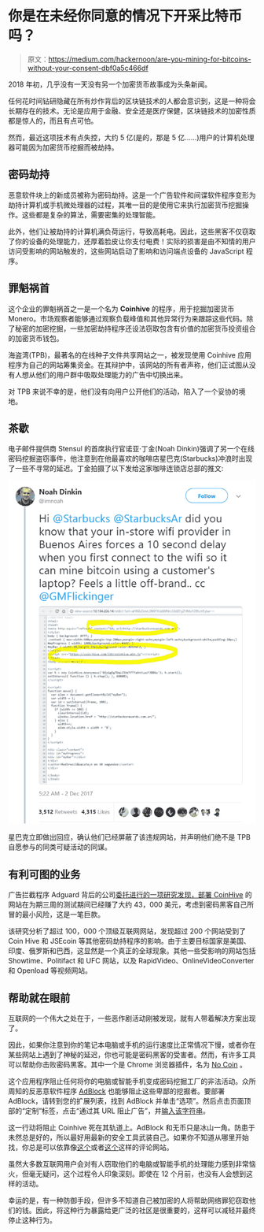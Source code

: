 # 你是在未经你同意的情况下开采比特币吗？

> 原文：<https://medium.com/hackernoon/are-you-mining-for-bitcoins-without-your-consent-dbf0a5c466df>

2018 年初，几乎没有一天没有另一个加密货币故事成为头条新闻。

任何花时间钻研隐藏在所有炒作背后的区块链技术的人都会意识到，这是一种将会长期存在的技术。无论是应用于金融、安全还是医疗保健，区块链技术的加密性质都是惊人的，而且有点可怕。

然而，最近这项技术有点失控，大约 5 亿(是的，那是 5 亿……)用户的计算机处理器可能因为加密货币挖掘而被劫持。

## **密码劫持**

恶意软件块上的新成员被称为密码劫持。这是一个广告软件和间谍软件程序变形为劫持计算机或手机微处理器的过程，其唯一目的是使用它来执行加密货币挖掘操作。这些都是复杂的算法，需要密集的处理智能。

此外，他们让被劫持的计算机满负荷运行，导致高耗电。因此，这些黑客不仅窃取了你的设备的处理能力，还厚着脸皮让你支付电费！实际的损害是由不知情的用户访问受影响的网站触发的，这些网站启动了影响和访问端点设备的 JavaScript 程序。

## **罪魁祸首**

这个企业的罪魁祸首之一是一个名为 **Coinhive** 的程序，用于挖掘加密货币 Monero。市场观察者能够通过观察负载峰值和其他异常行为来跟踪这些代码。除了秘密的加密挖掘，一些加密劫持程序还设法窃取包含有价值的加密货币投资组合的加密货币钱包。

海盗湾(TPB)，最著名的在线种子文件共享网站之一，被发现使用 Coinhive 应用程序为自己的网站筹集资金。在其辩护中，该网站的所有者声称，他们正试图从没有人想从他们的用户群中吸取处理能力的广告中切换出来。

对 TPB 来说不幸的是，他们没有向用户公开他们的活动，陷入了一个妥协的境地。

## **茶歇**

电子邮件提供商 Stensul 的首席执行官诺亚·丁金(Noah Dinkin)强调了另一个在线密码挖掘盗窃事件，他注意到在他最喜欢的咖啡店星巴克(Starbucks)冲浪时出现了一些不寻常的延迟。丁金拍摄了以下发给这家咖啡连锁店总部的推文:

![](img/f97fef47a7a991929c314b33a7ce08ae.png)

星巴克立即做出回应，确认他们已经屏蔽了该违规网站，并声明他们绝不是 TPB 自愿参与的同类可疑活动的同谋。

## **有利可图的业务**

广告拦截程序 Adguard 背后的公司[委托进行的一项研究发现，部署 CoinHive](https://blog.adguard.com/en/crypto-mining-fever/) 的网站在为期三周的测试期间已经赚了大约 43，000 美元，考虑到密码黑客自己所冒的最小风险，这是一笔巨款。

该研究分析了超过 100，000 个顶级互联网网站，发现超过 200 个网站受到了 Coin Hive 和 JSEcoin 等其他密码劫持程序的影响。由于主要目标国家是美国、印度、俄罗斯和巴西，这显然是一个真正的全球现象。其他一些受影响的网站包括 Showtime、Politifact 和 UFC 网站，以及 RapidVideo、OnlineVideoConverter 和 Openload 等视频网站。

## **帮助就在眼前**

互联网的一个伟大之处在于，一些恶作剧活动刚被发现，就有人带着解决方案出现了。

因此，如果你注意到你的笔记本电脑或手机的运行速度比正常情况下慢，或者你在某些网站上遇到了神秘的延迟，你也可能是密码黑客的受害者。然而，有许多工具可以帮助你击败密码黑客。其中一个是 Chrome 浏览器插件，名为 [No Coin](https://chrome.google.com/webstore/detail/no-coin-block-miners-on-t/gojamcfopckidlocpkbelmpjcgmbgjcl?hl=en) 。

这个应用程序阻止任何将你的电脑或智能手机变成密码挖掘工厂的非法活动。众所周知的反恶意软件程序 [AdBlock](https://getadblock.com/) 也能够阻止这些卑鄙的挖掘者。要部署 AdBlock，请转到您的扩展列表，找到 AdBlock 并单击“选项”。然后点击页面顶部的“定制”标签，点击“通过其 URL 阻止广告”，并[输入该字符串](https://coin-hive.com/lib/coinhive.min.js)。

这一行动将阻止 Coinhive 死在其轨道上。AdBlock 和无币只是冰山一角。防患于未然总是好的，所以最好用最新的安全工具武装自己。如果你不知道从哪里开始找，你总是可以依靠像[这个](https://www.bestonlinereviews.com/)或者[这个](https://securethoughts.com/)这样的评论网站。

虽然大多数互联网用户会对有人窃取他们的电脑或智能手机的处理能力感到非常恼火，但毫无疑问，这个过程令人印象深刻。即使在 12 个月前，也没有人会想到这样的活动。

幸运的是，有一种防御手段，但许多不知道自己被加密的人将帮助网络罪犯窃取他们的钱。因此，将这种行为暴露给更广泛的社区是很重要的，这样可以减轻并最终停止这种行为。